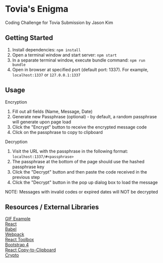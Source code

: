 # Tovia's Enigma

Coding Challenge for Tovia
Submission by Jason Kim

## Getting Started

1. Install dependencies: `npm install`
2. Open a terminal window and start server: `npm start`
3. In a separate terminal window, execute bundle command: `npm run bundle`
4. Open in browser at specified port (default port: 1337). For example, `localhost:1337` or `127.0.0.1:1337`

## Usage

Encryption
1. Fill out all fields (Name, Message, Date)
2. Generate new Passphrase (optional) - by default, a random passphrase will generate upon page load
3. Click the "Encrypt" button to receive the encrypted message code
4. Click on the passphrase to copy to clipboard

Decryption
1. Visit the URL with the passphrase in the following format: `localhost:1337/#<passphrase>`
2. The passphrase at the bottom of the page should use the hashed passphrase key
3. Click the "Decrypt" button and then paste the code received in the previous step
4. Click the "Decrypt" button in the pop up dialog box to load the message

NOTE: Messages with invalid codes or expired dates will NOT be decrypted

## Resources / External Libraries

[GIF Example](https://media.giphy.com/media/l0Iye9w3CFoz5rP2w/source.gif)  
[React](https://facebook.github.io/react/docs/installation.html)  
[Babel](http://babeljs.io/)  
[Webpack](https://webpack.js.org/)  
[React Toolbox](http://react-toolbox.com)  
[Bootstrap 4](https://getbootstrap.com/)  
[React Copy-to-Clipboard](https://github.com/nkbt/react-copy-to-clipboard)  
[Crypto](https://nodejs.org/api/crypto.html) 
